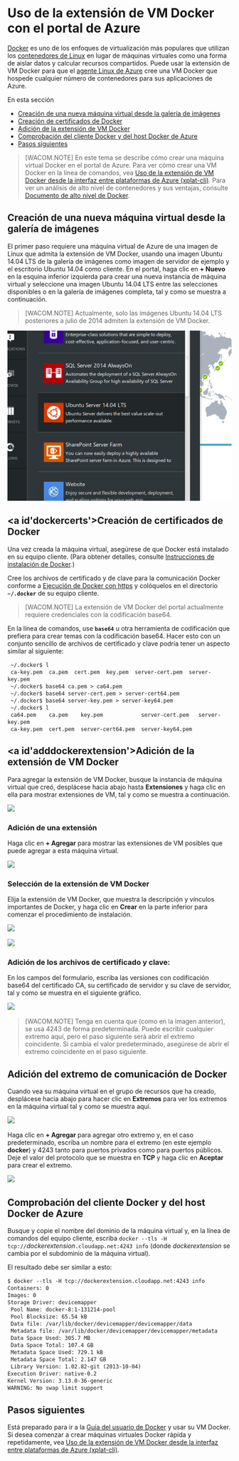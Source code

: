 <properties title="Uso de la extensi&oacute;n de VM Docker con el portal de Azure" pageTitle="Uso de la extensi&oacute;n de VM Docker para Linux en Azure" description="Describe Docker y las extensiones de m&aacute;quinas virtuales de Azure y muestra c&oacute;mo crear m&aacute;quinas virtuales en Azure mediante programaci&oacute;n que son host de Docker desde la l&iacute;nea de comandos usando la interfaz de comandos azure-cli." metaKeywords="linux, virtual machines, vm, azure, docker, linux containers,  lxc, virtualization" services="virtual-machines" solutions="dev-test" documentationCenter="virtual-machines" authors="rasquill" videoId="" scriptId="" manager="timlt" />

<tags ms.service="virtual-machines" ms.devlang="multiple" ms.topic="article" ms.tgt_pltfrm="vm-linux" ms.workload="infrastructure-services" ms.date="10/21/2014" ms.author="rasquill" />
<!--The next line, with one pound sign at the beginning, is the page title-->

# Uso de la extensión de VM Docker con el portal de Azure

[Docker][Docker] es uno de los enfoques de virtualización más populares que utilizan los [contenedores de Linux][contenedores de Linux] en lugar de máquinas virtuales como una forma de aislar datos y calcular recursos compartidos. Puede usar la extensión de VM Docker para que el [agente Linux de Azure][agente Linux de Azure] cree una VM Docker que hospede cualquier número de contenedores para sus aplicaciones de Azure.

<!--Table of contents for topic, the words in brackets must match the heading wording exactly-->

En esta sección

-   [Creación de una nueva máquina virtual desde la galería de imágenes][Creación de una nueva máquina virtual desde la galería de imágenes]
-   [Creación de certificados de Docker][Creación de certificados de Docker]
-   [Adición de la extensión de VM Docker][Adición de la extensión de VM Docker]
-   [Comprobación del cliente Docker y del host Docker de Azure][Comprobación del cliente Docker y del host Docker de Azure]
-   [Pasos siguientes][Pasos siguientes]

> [WACOM.NOTE] En este tema se describe cómo crear una máquina virtual Docker en el portal de Azure. Para ver cómo crear una VM Docker en la línea de comandos, vea [Uso de la extensión de VM Docker desde la interfaz entre plataformas de Azure (xplat-cli)][Uso de la extensión de VM Docker desde la interfaz entre plataformas de Azure (xplat-cli)]. Para ver un análisis de alto nivel de contenedores y sus ventajas, consulte [Documento de alto nivel de Docker][Documento de alto nivel de Docker].

## <span id="createvm"></span>Creación de una nueva máquina virtual desde la galería de imágenes</a>

El primer paso requiere una máquina virtual de Azure de una imagen de Linux que admita la extensión de VM Docker, usando una imagen Ubuntu 14.04 LTS de la galería de imágenes como imagen de servidor de ejemplo y el escritorio Ubuntu 14.04 como cliente. En el portal, haga clic en **+ Nuevo** en la esquina inferior izquierda para crear una nueva instancia de máquina virtual y seleccione una imagen Ubuntu 14.04 LTS entre las selecciones disponibles o en la galería de imágenes completa, tal y como se muestra a continuación.

> [WACOM.NOTE] Actualmente, solo las imágenes Ubuntu 14.04 LTS posteriores a julio de 2014 admiten la extensión de VM Docker.

![Creación de una imagen Ubuntu][Creación de una imagen Ubuntu]

## <a id'dockercerts'>Creación de certificados de Docker</a>

Una vez creada la máquina virtual, asegúrese de que Docker está instalado en su equipo cliente. (Para obtener detalles, consulte [Instrucciones de instalación de Docker][Instrucciones de instalación de Docker].)

Cree los archivos de certificado y de clave para la comunicación Docker conforme a [Ejecución de Docker con https][Ejecución de Docker con https] y colóquelos en el directorio **`~/.docker`** de su equipo cliente.

> [WACOM.NOTE] La extensión de VM Docker del portal actualmente requiere credenciales con la codificación base64.

En la línea de comandos, use **`base64`** u otra herramienta de codificación que prefiera para crear temas con la codificación base64. Hacer esto con un conjunto sencillo de archivos de certificado y clave podría tener un aspecto similar al siguiente:

     ~/.docker$ l
     ca-key.pem  ca.pem  cert.pem  key.pem  server-cert.pem  server-key.pem
     ~/.docker$ base64 ca.pem > ca64.pem
     ~/.docker$ base64 server-cert.pem > server-cert64.pem
     ~/.docker$ base64 server-key.pem > server-key64.pem
     ~/.docker$ l
     ca64.pem    ca.pem    key.pem            server-cert.pem   server-key.pem
     ca-key.pem  cert.pem  server-cert64.pem  server-key64.pem

## <a id'adddockerextension'>Adición de la extensión de VM Docker</a>

Para agregar la extensión de VM Docker, busque la instancia de máquina virtual que creó, desplácese hacia abajo hasta **Extensiones** y haga clic en ella para mostrar extensiones de VM, tal y como se muestra a continuación.

![][0]

### Adición de una extensión

Haga clic en **+ Agregar** para mostrar las extensiones de VM posibles que puede agregar a esta máquina virtual.

![][1]

### Selección de la extensión de VM Docker

Elija la extensión de VM Docker, que muestra la descripción y vínculos importantes de Docker, y haga clic en **Crear** en la parte inferior para comenzar el procedimiento de instalación.

![][2]

![][3]

### Adición de los archivos de certificado y clave:

En los campos del formulario, escriba las versiones con codificación base64 del certificado CA, su certificado de servidor y su clave de servidor, tal y como se muestra en el siguiente gráfico.

![][4]

> [WACOM.NOTE] Tenga en cuenta que (como en la imagen anterior), se usa 4243 de forma predeterminada. Puede escribir cualquier extremo aquí, pero el paso siguiente será abrir el extremo coincidente. Si cambia el valor predeterminado, asegúrese de abrir el extremo coincidente en el paso siguiente.

## Adición del extremo de comunicación de Docker

Cuando vea su máquina virtual en el grupo de recursos que ha creado, desplácese hacia abajo para hacer clic en **Extremos** para ver los extremos en la máquina virtual tal y como se muestra aquí.

![][5]

Haga clic en **+ Agregar** para agregar otro extremo y, en el caso predeterminado, escriba un nombre para el extremo (en este ejemplo **docker**) y 4243 tanto para puertos privados como para puertos públicos. Deje el valor del protocolo que se muestra en **TCP** y haga clic en **Aceptar** para crear el extremo.

![][6]

## <span id="testclientandserver"></span>Comprobación del cliente Docker y del host Docker de Azure</a>

Busque y copie el nombre del dominio de la máquina virtual y, en la línea de comandos del equipo cliente, escriba `docker --tls -H tcp://`*dockerextension*`.cloudapp.net:4243 info` (donde *dockerextension* se cambia por el subdominio de la máquina virtual).

El resultado debe ser similar a esto:

    $ docker --tls -H tcp://dockerextension.cloudapp.net:4243 info
    Containers: 0
    Images: 0
    Storage Driver: devicemapper
     Pool Name: docker-8:1-131214-pool
     Pool Blocksize: 65.54 kB
     Data file: /var/lib/docker/devicemapper/devicemapper/data
     Metadata file: /var/lib/docker/devicemapper/devicemapper/metadata
     Data Space Used: 305.7 MB
     Data Space Total: 107.4 GB
     Metadata Space Used: 729.1 kB
     Metadata Space Total: 2.147 GB
     Library Version: 1.02.82-git (2013-10-04)
    Execution Driver: native-0.2
    Kernel Version: 3.13.0-36-generic
    WARNING: No swap limit support

<!--Every topic should have next steps and links to the next logical set of content to keep the customer engaged-->

## Pasos siguientes

Está preparado para ir a la [Guía del usuario de Docker][Guía del usuario de Docker] y usar su VM Docker. Si desea comenzar a crear máquinas virtuales Docker rápida y repetidamente, vea [Uso de la extensión de VM Docker desde la interfaz entre plataformas de Azure (xplat-cli)][Uso de la extensión de VM Docker desde la interfaz entre plataformas de Azure (xplat-cli)].

<!--Anchors-->
<!--Image references-->
<!--Link references-->

  [Docker]: https://www.docker.com/
  [contenedores de Linux]: http://en.wikipedia.org/wiki/LXC
  [agente Linux de Azure]: ../virtual-machines-linux-agent-user-guide/
  [Creación de una nueva máquina virtual desde la galería de imágenes]: #createvm
  [Creación de certificados de Docker]: #dockercerts
  [Adición de la extensión de VM Docker]: #adddockerextension
  [Comprobación del cliente Docker y del host Docker de Azure]: #testclientandserver
  [Pasos siguientes]: #next-steps
  [Uso de la extensión de VM Docker desde la interfaz entre plataformas de Azure (xplat-cli)]: http://azure.microsoft.com/es-es/documentation/articles/virtual-machines-docker-with-xplat-cli/
  [Documento de alto nivel de Docker]: http://channel9.msdn.com/Blogs/Regular-IT-Guy/Docker-High-Level-Whiteboard
  [Creación de una imagen Ubuntu]: ./media/virtual-machines-docker-with-portal/ChooseUbuntu.png
  [Instrucciones de instalación de Docker]: https://docs.docker.com/installation/#installation
  [Ejecución de Docker con https]: http://docs.docker.com/articles/https/
  [0]: ./media/virtual-machines-docker-with-portal/ClickExtensions.png
  [1]: ./media/virtual-machines-docker-with-portal/ClickAdd.png
  [2]: ./media/virtual-machines-docker-with-portal/ChooseDockerExtension.png
  [3]: ./media/virtual-machines-docker-with-portal/CreateButtonFocus.png
  [4]: ./media/virtual-machines-docker-with-portal/AddExtensionFormFilled.png
  [5]: ./media/virtual-machines-docker-with-portal/AddingEndpoint.png
  [6]: ./media/virtual-machines-docker-with-portal/AddEndpointFormFilledOut.png
  [Guía del usuario de Docker]: https://docs.docker.com/userguide/
